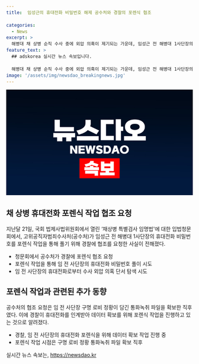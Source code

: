 ```yaml
---
title:  임성근의 휴대전화 비밀번호 해제 공수처와 경찰의 포렌식 협조

categories:
  - News
excerpt: >
  해병대 채 상병 순직 수사 중에 외압 의혹이 제기되는 가운데, 임성근 전 해병대 1사단장의 휴대전화를 공수처가 포렌식 작업을 통해 해제하려는 것으로 알려졌습니다. 이 과정에서 임 전 사단장이 이아무개 씨와의 연락 여부 등이 확인될 수 있습니다. 또한, 군사법원은 박정훈 전 해병대 수사단장의 통신기록 사실조회 신청을 허가했습니다. 최근의 사안들이 함께 언급되며, 사건의 전말과 관련된 진상규명이 더욱 중요해졌습니다.
feature_text: >
  ## adskorea 실시간 뉴스 속보입니다.

  해병대 채 상병 순직 수사 중에 외압 의혹이 제기되는 가운데, 임성근 전 해병대 1사단장의 휴대전화를 공수처가 포렌식 작업을 통해 해제하려는 것으로 알려졌습니다. 이 과정에서 임 전 사단장이 이아무개 씨와의 연락 여부 등이 확인될 수 있습니다. 또한, 군사법원은 박정훈 전 해병대 수사단장의 통신기록 사실조회 신청을 허가했습니다. 최근의 사안들이 함께 언급되며, 사건의 전말과 관련된 진상규명이 더욱 중요해졌습니다.
image: '/assets/img/newsdao_breakingnews.jpg'
---
```


<p><img src="/assets/img/newsdao_breakingnews.jpg" alt="adskorea 속보" /></p>

<h2 data-ke-size="size26">채 상병 휴대전화 포렌식 작업 협조 요청</h2>

<p data-ke-size="size16">지난달 21일, 국회 법제사법위원회에서 열린 ‘채상병 특별검사 임명법'에 대한 입법청문회에서, 고위공직자범죄수사처(공수처)가 임성근 전 해병대 1사단장의 휴대전화 비밀번호를 포렌식 작업을 통해 풀기 위해 경찰에 협조를 요청한 사실이 전해졌다.</p>

<ul>
    <li>청문회에서 공수처가 경찰에 포렌식 협조 요청</li>
    <li>포렌식 작업을 통해 임 전 사단장의 휴대전화 비밀번호 풀이 시도</li>
    <li>임 전 사단장의 휴대전화로부터 수사 외압 의혹 단서 탐색 시도</li>
</ul>

<h2 data-ke-size="size26">포렌식 작업과 관련된 추가 동향</h2>

<p data-ke-size="size16">공수처의 협조 요청은 임 전 사단장 구명 로비 정황이 담긴 통화녹취 파일을 확보한 직후였다. 이에 경찰이 휴대전화를 인계받아 데이터 확보를 위해 포렌식 작업을 진행하고 있는 것으로 알려졌다.</p>

<ul>
    <li>경찰, 임 전 사단장의 휴대전화 포렌식을 위해 데이터 확보 작업 진행 중</li>
    <li>포렌식 작업 시점은 구명 로비 정황 통화녹취 파일 확보 직후</li>
</ul>
실시간 뉴스 속보는, <a href="https://newsdao.kr" rel="dofollow">https://newsdao.kr</a>


